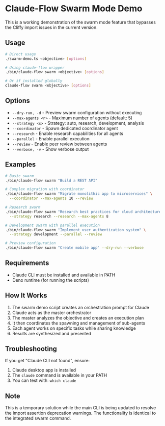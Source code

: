 # Claude-Flow Swarm Mode Demo

This is a working demonstration of the swarm mode feature that bypasses the Cliffy import issues in the current version.

## Usage

```bash
# Direct usage
./swarm-demo.ts <objective> [options]

# Using claude-flow wrapper
./bin/claude-flow swarm <objective> [options]

# Or if installed globally
claude-flow swarm <objective> [options]
```

## Options

- `--dry-run, -d` - Preview swarm configuration without executing
- `--max-agents <n>` - Maximum number of agents (default: 5)
- `--strategy <s>` - Strategy: auto, research, development, analysis
- `--coordinator` - Spawn dedicated coordinator agent
- `--research` - Enable research capabilities for all agents
- `--parallel` - Enable parallel execution
- `--review` - Enable peer review between agents
- `--verbose, -v` - Show verbose output

## Examples

```bash
# Basic swarm
./bin/claude-flow swarm "Build a REST API"

# Complex migration with coordinator
./bin/claude-flow swarm "Migrate monolithic app to microservices" \
  --coordinator --max-agents 10 --review

# Research swarm
./bin/claude-flow swarm "Research best practices for cloud architecture" \
  --strategy research --research --max-agents 8

# Development swarm with parallel execution
./bin/claude-flow swarm "Implement user authentication system" \
  --strategy development --parallel --review

# Preview configuration
./bin/claude-flow swarm "Create mobile app" --dry-run --verbose
```

## Requirements

- Claude CLI must be installed and available in PATH
- Deno runtime (for running the scripts)

## How It Works

1. The swarm demo script creates an orchestration prompt for Claude
2. Claude acts as the master orchestrator
3. The master analyzes the objective and creates an execution plan
4. It then coordinates the spawning and management of sub-agents
5. Each agent works on specific tasks while sharing knowledge
6. Results are synthesized and presented

## Troubleshooting

If you get "Claude CLI not found", ensure:
1. Claude desktop app is installed
2. The `claude` command is available in your PATH
3. You can test with: `which claude`

## Note

This is a temporary solution while the main CLI is being updated to resolve the import assertion deprecation warnings. The functionality is identical to the integrated swarm command.